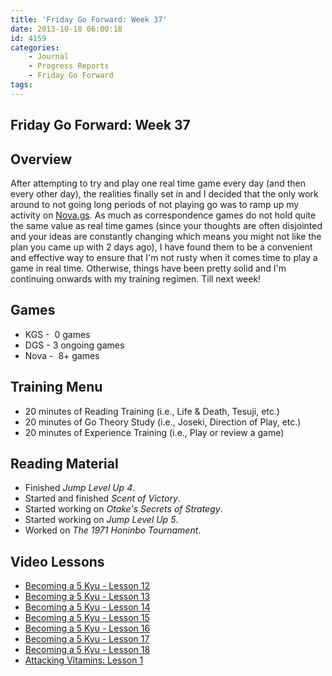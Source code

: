 ```yaml
---
title: 'Friday Go Forward: Week 37'
date: 2013-10-18 06:00:18
id: 4159
categories:
	- Journal
	- Progress Reports
	- Friday Go Forward
tags:
---
```


## Friday Go Forward: Week 37

## Overview

After attempting to try and play one real time game every day (and then every other day), the realities finally set in and I decided that the only work around to not going long periods of not playing go was to ramp up my activity on [Nova.gs](http://www.nova.gs). As much as correspondence games do not hold quite the same value as real time games (since your thoughts are often disjointed and your ideas are constantly changing which means you might not like the plan you came up with 2 days ago), I have found them to be a convenient and effective way to ensure that I'm not rusty when it comes time to play a game in real time. Otherwise, things have been pretty solid and I'm continuing onwards with my training regimen. Till next week!

## Games

*   KGS -  0 games
*   DGS - 3 ongoing games
*   Nova -  8+ games

## Training Menu

*   20 minutes of Reading Training (i.e., Life &amp; Death, Tesuji, etc.)
*   20 minutes of Go Theory Study (i.e., Joseki, Direction of Play, etc.)
*   20 minutes of Experience Training (i.e., Play or review a game)

## Reading Material

*   Finished _Jump Level Up 4_.
*   Started and finished _Scent of Victory_.
*   Started working on _Otake's Secrets of Strategy_.
*   Started working on _Jump Level Up 5_.
*   Worked on _The 1971 Honinbo Tournament_.

## Video Lessons

*   [Becoming a 5 Kyu - Lesson 12](http://gogameguru.com/baduk-tv-videos/baduk-tv-english-becoming-5-kyu-lesson-12/)
*   [Becoming a 5 Kyu - Lesson 13](http://gogameguru.com/baduk-tv-videos/baduk-tv-english-becoming-5-kyu-lesson-13/)
*   [Becoming a 5 Kyu - Lesson 14](http://gogameguru.com/baduk-tv-videos/baduk-tv-english-becoming-5-kyu-lesson-14/)
*   [Becoming a 5 Kyu - Lesson 15](http://gogameguru.com/baduk-tv-videos/baduk-tv-english-becoming-5-kyu-lesson-15/)
*   [Becoming a 5 Kyu - Lesson 16](http://gogameguru.com/baduk-tv-videos/baduk-tv-english-becoming-5-kyu-lesson-16/)
*   [Becoming a 5 Kyu - Lesson 17](http://gogameguru.com/baduk-tv-videos/baduk-tv-english-becoming-5-kyu-lesson-17/)
*   [Becoming a 5 Kyu - Lesson 18](http://gogameguru.com/baduk-tv-videos/baduk-tv-english-becoming-5-kyu-lesson-18/)
*   [Attacking Vitamins: Lesson 1](http://gogameguru.com/baduk-tv-videos/baduk-tv-english-attacking-vitamins-lesson-1/)